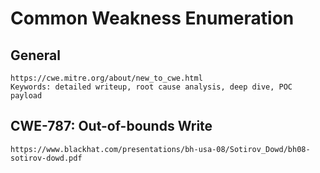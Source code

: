 # Common Weakness Enumeration

## General

    https://cwe.mitre.org/about/new_to_cwe.html
    Keywords: detailed writeup, root cause analysis, deep dive, POC payload

## CWE-787: Out-of-bounds Write

    https://www.blackhat.com/presentations/bh-usa-08/Sotirov_Dowd/bh08-sotirov-dowd.pdf